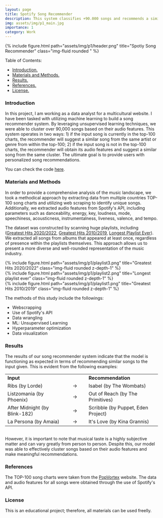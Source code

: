 ```yaml
---
layout: page
title: Spotify Song Recommender
description: This system classifies +90.000 songs and recommends a similar record to the one given.
img: assets/img/p1_main.jpg
importance: 1
category: Work
---
```

<div class="row">
    <div class="col-sm mt-3 mt-md-0">
        {% include figure.html path="assets/img/p1/header.png" title="Spotiy Song Recommender" class="img-fluid rounded " %}
    </div>
</div>

<div id="table-of-contents">
  <p>Table of Contents:</p>
<ul>
  <li><a href="#section1">Introduction.</a></li>
  <li><a href="#section2">Materials and Methods.</a></li>
  <li><a href="#section3">Results.</a></li>
  <li><a href="#section4">References.</a></li>
  <li><a href="#section5">License.</a></li>

</ul></div>



<a id='section1'></a>
### Introduction

In this project, I am working as a data analyst for a multicultural website. I have been tasked with utilizing machine learning to build a song recommender system. By leveraging unsupervised learning techniques, we were able to cluster over 90,000 songs based on their audio features. This system operates in two ways: 1) if the input song is currently in the top-100 charts, the recommender will suggest a similar song from the same artist or genre from within the top-100; 2) if the input song is not in the top-100 charts, the recommender will obtain its audio features and suggest a similar song from the same cluster. The ultimate goal is to provide users with personalized song recommendations.

You can check the code <a href="https://github.com/fbgr/spotify-recommender">here</a>.

<a id='section2'></a>
### Materials and Methods
In order to provide a comprehensive analysis of the music landscape, we took a methodical approach by extracting data from multiple countries TOP-100 song charts and utilizing web scraping to identify unique songs. Additionally, we extracted audio features from Spotify's API, including parameters such as danceability, energy, key, loudness, mode, speechiness, acousticness, instrumentalness, liveness, valence, and tempo.

 The dataset was constructed by scanning huge playlists, including (<a href="https://open.spotify.com/playlist/1638KZlvcvyyEJ15S8erge">Greatest Hits 2020/2022</a>,
<a href="https://open.spotify.com/playlist/6Pi3jayiuzwmA5i6tLtIap">Greatest Hits 2010/2019</a>,
<a href="https://open.spotify.com/playlist/6FKDzNYZ8IW1pvYVF4zUN2">Longest Playlist Ever</a>). We extracted all songs from albums that appeared at least once, regardless of presence within the playlists themselves. This approach allows us to present a more diverse and well-rounded representation of the music industry.

<div class="row">
    <div class="col-sm mt-3 mt-md-0">
        {% include figure.html path="assets/img/p1/playlist3.png" title="Greatest Hits 2020/2022" class="img-fluid rounded z-depth-1" %}
    </div>
    <div class="col-sm mt-3 mt-md-0">
        {% include figure.html path="assets/img/p1/playlist2.png" title="Longest playlist ever" class="img-fluid rounded z-depth-1" %}
    </div>
    <div class="col-sm mt-3 mt-md-0">
        {% include figure.html path="assets/img/p1/playlist1.png" title="Greatest Hits 2010/2019" class="img-fluid rounded z-depth-1" %}
    </div>
</div>

The methods of this study include the followings:
* Webscrapping
* Use of Spotify's API
* Data wrangling
* ML: Unsupervised Learning
* Hyperparameter optimization
* Data visualization

<a id='section3'></a>
### Results

The results of our song recommender system indicate that the model is functioning as expected in terms of recommending similar songs to the input given. This is evident from the following examples:

<center><table>
    <tr>
        <td><b>Input</b></td>
        <td></td>
        <td><b>Recommendation</b></td>
    </tr>
    <tr>
        <td>Ribs (by Lorde)</td>
        <td>&nbsp;&nbsp;&nbsp;&nbsp;→&nbsp;&nbsp;&nbsp;&nbsp;&nbsp;</td>
        <td>Isabel (by The Wombats)</td>
    </tr>
    <tr>
        <td>Listzomania (by  Phoenix)</td>
        <td>&nbsp;&nbsp;&nbsp;&nbsp;→&nbsp;&nbsp;&nbsp;&nbsp;&nbsp;</td>
        <td>Out of Reach (by The Primitives)</td>
    </tr>
    <tr>
        <td>After Midnight (by  Blink-182)</td>
        <td>&nbsp;&nbsp;&nbsp;&nbsp;→&nbsp;&nbsp;&nbsp;&nbsp;&nbsp;</td>
        <td>Scribble (by Puppet, Eden Project)</td>
    </tr>
    <tr>
        <td>La Persona (by Amaia)</td>
        <td>&nbsp;&nbsp;&nbsp;&nbsp;→&nbsp;&nbsp;&nbsp;&nbsp;&nbsp;</td>
        <td>It's Love (by Kina Grannis)</td>
    </tr>
</table></center><br>
However, it is important to note that musical taste is a highly subjective matter and can vary greatly from person to person. Despite this, our model was able to effectively cluster songs based on their audio features and make meaningful recommendations.

<a id='section4'></a>
### References
The TOP-100 song charts were taken from the <a href="https://www.popvortex.com/music/">PopVortex</a> website. The data and audio features for all songs were obtained through the use of Spotify's API.

<a id='section5'></a>
### License
This is an educational project; therefore, all materials can be used freelly.
